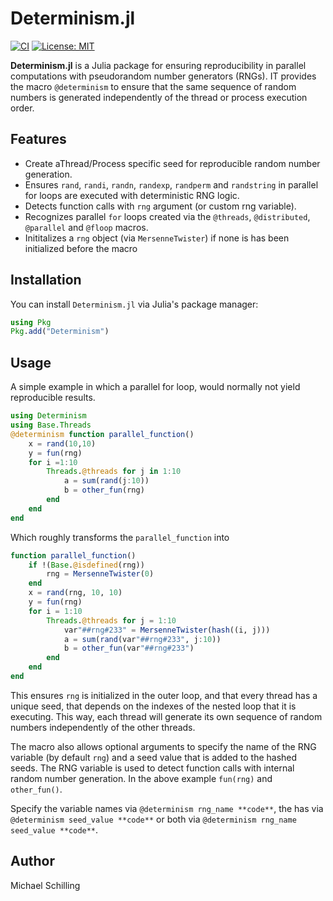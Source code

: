 # Determinism.jl

[![CI](https://github.com/Ntropic/Determinism/actions/workflows/ci.yml/badge.svg)](https://github.com/Ntropic/Determinism/actions/workflows/ci.yml)
[![License: MIT](https://img.shields.io/badge/License-MIT-yellow.svg)](https://opensource.org/licenses/MIT)

**Determinism.jl** is a Julia package for ensuring reproducibility in parallel computations with pseudorandom number generators (RNGs). IT provides the macro `@determinism` to ensure that the same sequence of random numbers is generated independently of the thread or process execution order.

## Features
- Create aThread/Process specific seed for reproducible random number generation.
- Ensures `rand`, `randi`, `randn`, `randexp`, `randperm` and `randstring` in parallel for loops are executed with deterministic RNG logic.
- Detects function calls with `rng` argument (or custom rng variable).
- Recognizes parallel `for` loops created via the `@threads`, `@distributed`, `@parallel` and `@floop` macros.
- Inititalizes a `rng` object (via `MersenneTwister`) if none is has been initialized before the macro


## Installation
You can install `Determinism.jl` via Julia's package manager:

```julia
using Pkg
Pkg.add("Determinism")
```

## Usage
A simple example in which a parallel for loop, would normally not yield reproducible results.
```julia
using Determinism
using Base.Threads 
@determinism function parallel_function()
    x = rand(10,10)
    y = fun(rng)
    for i =1:10
        Threads.@threads for j in 1:10
            a = sum(rand(j:10))
            b = other_fun(rng)
        end
    end
end
```
Which roughly transforms the `parallel_function` into
```julia
function parallel_function()
    if !(Base.@isdefined(rng))
        rng = MersenneTwister(0)
    end
    x = rand(rng, 10, 10)
    y = fun(rng)
    for i = 1:10
        Threads.@threads for j = 1:10
            var"##rng#233" = MersenneTwister(hash((i, j)))
            a = sum(rand(var"##rng#233", j:10))
            b = other_fun(var"##rng#233")
        end
    end
end
```
This ensures `rng` is initialized in the outer loop, and that every thread has a unique seed, that depends on the indexes of the nested loop that it is executing. This way, each thread will generate its own sequence of random numbers independently of the other threads.

The macro also allows optional arguments to specify the name of the RNG variable (by default `rng`) and a seed value that is added to the hashed seeds. The RNG variable is used to detect function calls with internal random number generation. In the above example `fun(rng)` and `other_fun()`.

Specify the variable names via `@determinism rng_name **code**`, the has via `@determinism seed_value **code**` or both via `@determinism rng_name seed_value **code**`. 

## Author
Michael Schilling